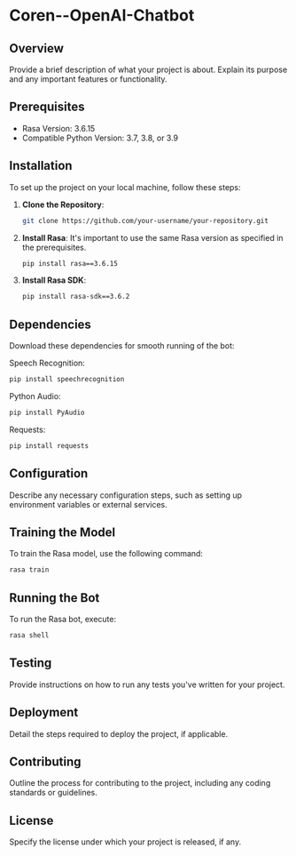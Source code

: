 # Coren--OpenAI-Chatbot

## Overview
Provide a brief description of what your project is about. Explain its purpose and any important features or functionality.

## Prerequisites
- Rasa Version: 3.6.15
- Compatible Python Version: 3.7, 3.8, or 3.9

## Installation
To set up the project on your local machine, follow these steps:

1. **Clone the Repository**:
   ```bash
   git clone https://github.com/your-username/your-repository.git
   ```

2. **Install Rasa**:
   It's important to use the same Rasa version as specified in the prerequisites.
   ```bash
   pip install rasa==3.6.15
   ```

3. **Install Rasa SDK**:
   ```bash
   pip install rasa-sdk==3.6.2
   ```

## Dependencies
   Download these dependencies for smooth running of the bot:

   Speech Recognition:
   ```bash
   pip install speechrecognition
   ```

   Python Audio:
   ```bash
   pip install PyAudio
   ```

   Requests:
   ```bash
   pip install requests
   ```

## Configuration
Describe any necessary configuration steps, such as setting up environment variables or external services.

## Training the Model
To train the Rasa model, use the following command:
```bash
rasa train
```

## Running the Bot
To run the Rasa bot, execute:
```bash
rasa shell
```

## Testing
Provide instructions on how to run any tests you've written for your project.

## Deployment
Detail the steps required to deploy the project, if applicable.

## Contributing
Outline the process for contributing to the project, including any coding standards or guidelines.

## License
Specify the license under which your project is released, if any.